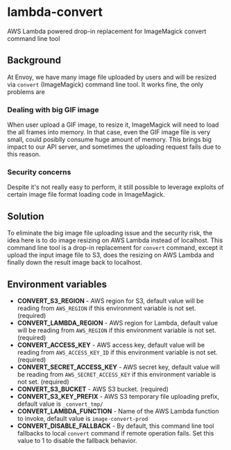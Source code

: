 # lambda-convert
AWS Lambda powered drop-in replacement for ImageMagick convert command line tool

## Background

At Envoy, we have many image file uploaded by users and will be resized via `convert` (ImageMagick) command line tool. It works fine, the only problems are

### Dealing with big GIF image

When user upload a GIF image, to resize it, ImageMagick will need to load the all frames into memory. In that case, even the GIF image file is very small, could posiblly consume huge amount of memory. This brings big impact to our API server, and sometimes the uploading request fails due to this reason.

### Security concerns

Despite it's not really easy to perform, it still possible to leverage exploits of certain image file format loading code in ImageMagick.

## Solution

To eliminate the big image file uploading issue and the security risk, the idea here is to do image resizing on AWS Lambda instead of localhost. This command line tool is a drop-in replacement for `convert` command, except it upload the input image file to S3, does the resizing on AWS Lambda and finally down the result image back to localhost.

## Environment variables

 - **CONVERT_S3_REGION** - AWS region for S3, default value will be reading from `AWS_REGION` if this environment variable is not set. (required)
 - **CONVERT_LAMBDA_REGION** - AWS region for Lambda, default value will be reading from `AWS_REGION` if this environment variable is not set. (required)
 - **CONVERT_ACCESS_KEY** - AWS access key, default value will be reading from `AWS_ACCESS_KEY_ID` if this environment variable is not set. (required)
 - **CONVERT_SECRET_ACCESS_KEY** - AWS secret key, default value will be reading from `AWS_SECRET_ACCESS_KEY` if this environment variable is not set. (required)
 - **CONVERT_S3_BUCKET** - AWS S3 bucket. (required)
 - **CONVERT_S3_KEY_PREFIX** - AWS S3 temporary file uploading prefix, default value is `_convert_tmp/`
 - **CONVERT_LAMBDA_FUNCTION** - Name of the AWS Lambda function to invoke, default value is `image-convert-prod`
 - **CONVERT_DISABLE_FALLBACK** - By default, this command line tool fallbacks to local `convert` command if remote operation fails. Set this value to 1 to disable the fallback behavior.
